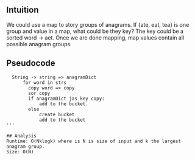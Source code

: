 ## Intuition
We could use a map to story groups of anagrams. If {ate, eat, tea} is one group and value in a map, what could be they key? The key could be a sorted word -> aet. Once we are done mapping, map values contain all possible anagram groups.

## Pseudocode
```
  String -> string => anagramDict
      for word in strs
        copy word => copy
        sor copy
        if anagramDict jas key copy:
            add to the bucket.
        else
            create bucket
            add to the bucket
'''

## Analysis 
Runtime: O(Nklogk) where is N is size of input and k the largest anagram group.
Size: O(N) 


